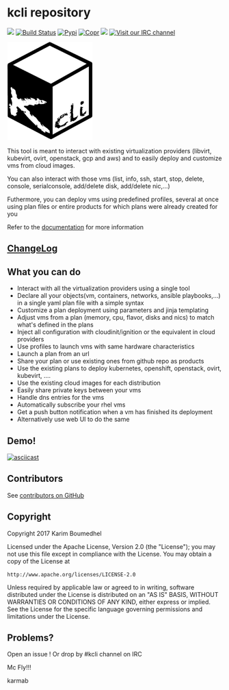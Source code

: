 # kcli repository

[![](https://dockerbuildbadges.quelltext.eu/status.svg?organization=karmab&repository=kcli)](https://hub.docker.com/r/karmab/kcli/builds/)
[![Build Status](https://travis-ci.org/karmab/kcli.svg?branch=master)](https://travis-ci.org/karmab/kcli)
[![Pypi](http://img.shields.io/pypi/v/kcli.svg)](https://pypi.python.org/pypi/kcli/)
[![Copr](https://copr.fedorainfracloud.org/coprs/karmab/kcli/package/kcli/status_image/last_build.png)](https://copr.fedorainfracloud.org/coprs/karmab/kcli/package/kcli)
[![](https://images.microbadger.com/badges/image/karmab/kcli.svg)](https://microbadger.com/images/karmab/kcli "Get your own image badge on microbadger.com")
[![Visit our IRC channel](https://kiwiirc.com/buttons/irc.freenode.net/kcli.png)](https://kiwiirc.com/client/irc.freenode.net/#kcli)

![Screenshot](kcli-small.png)

This tool is meant to interact with existing virtualization providers (libvirt, kubevirt, ovirt, openstack, gcp and aws) and to easily deploy and customize vms from cloud images.

You can also interact with those vms (list, info, ssh, start, stop, delete, console, serialconsole, add/delete disk, add/delete nic,...)

Futhermore, you can deploy vms using predefined profiles, several at once using plan files or entire products for which plans were already created for you

Refer to the [documentation](https://kcli.readthedocs.io) for more information

## [ChangeLog](https://github.com/karmab/kcli/wiki)

##  What you can do

- Interact with all the virtualization providers using a single tool
- Declare all your objects(vm, containers, networks, ansible playbooks,...) in a single yaml plan file with a simple syntax
- Customize a plan deployment using parameters and jinja templating
- Adjust vms from a plan (memory, cpu, flavor, disks and nics) to match what's defined in the plans
- Inject all configuration with cloudinit/ignition or the equivalent in cloud providers
- Use profiles to launch vms with same hardware characteristics
- Launch a plan from an url
- Share your plan or use existing ones from github repo as products
- Use the existing plans to deploy kubernetes, openshift, openstack, ovirt, kubevirt, ....
- Use the existing cloud images for each distribution
- Easily share private keys between your vms
- Handle dns entries for the vms
- Automatically subscribe your rhel vms
- Get a push button notification when a vm has finished its deployment
- Alternatively use web UI to do the same

## Demo!

[![asciicast](https://asciinema.org/a/153423.png)](https://asciinema.org/a/153423?autoplay=1)

## Contributors

See [contributors on GitHub](https://github.com/karmab/kcli/graphs/contributors)

## Copyright

Copyright 2017 Karim Boumedhel

Licensed under the Apache License, Version 2.0 (the "License");
you may not use this file except in compliance with the License.
You may obtain a copy of the License at

    http://www.apache.org/licenses/LICENSE-2.0

Unless required by applicable law or agreed to in writing, software
distributed under the License is distributed on an "AS IS" BASIS,
WITHOUT WARRANTIES OR CONDITIONS OF ANY KIND, either express or implied.
See the License for the specific language governing permissions and
limitations under the License.

## Problems?

Open an issue !
Or drop by #kcli channel on IRC

Mc Fly!!!

karmab
